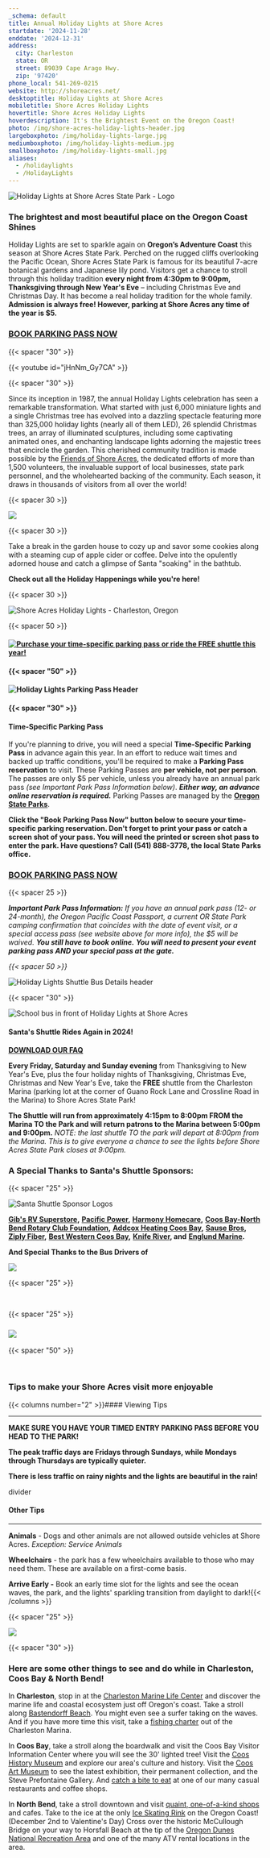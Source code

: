 ```yaml
---
_schema: default
title: Annual Holiday Lights at Shore Acres
startdate: '2024-11-28'
enddate: '2024-12-31'
address:
  city: Charleston
  state: OR
  street: 89039 Cape Arago Hwy.
  zip: '97420'
phone_local: 541-269-0215
website: http://shoreacres.net/
desktoptitle: Holiday Lights at Shore Acres
mobiletitle: Shore Acres Holiday Lights
hovertitle: Shore Acres Holiday Lights
hoverdescription: It's the Brightest Event on the Oregon Coast!
photo: /img/shore-acres-holiday-lights-header.jpg
largeboxphoto: /img/holiday-lights-large.jpg
mediumboxphoto: /img/holiday-lights-medium.jpg
smallboxphoto: /img/holiday-lights-small.jpg
aliases:
  - /holidaylights
  - /HolidayLights
---
```

![Holiday Lights at Shore Acres State Park - Logo](/img/holidaylights-logo-header-1.jpg)

### **The brightest and most beautiful place on the Oregon Coast Shines**

Holiday Lights are set to sparkle again on **Oregon’s Adventure Coast** this season at Shore Acres State Park. Perched on the rugged cliffs overlooking the Pacific Ocean, Shore Acres State Park is famous for its beautiful 7-acre botanical gardens and Japanese lily pond. Visitors get a chance to stroll through this holiday tradition **every night from 4:30pm to 9:00pm, Thanksgiving through New Year's Eve** – including Christmas Eve and Christmas Day. It has become a real holiday tradition for the whole family. **Admission is always free! However, parking at Shore Acres any time of the year is $5.**

### <a class="learn-more-anywhere-btn" target="_blank" href="https://oregonstateparks.reserveamerica.com/tourParkDetail.do?contractCode=OR&amp;parkId=402381">BOOK PARKING PASS NOW</a>

{{< spacer "30" >}}

{{< youtube id="jHnNm_Gy7CA" >}}

{{< spacer "30" >}}

Since its inception in 1987, the annual Holiday Lights celebration has seen a remarkable transformation. What started with just 6,000 miniature lights and a single Christmas tree has evolved into a dazzling spectacle featuring more than 325,000 holiday lights (nearly all of them LED), 26 splendid Christmas trees, an array of illuminated sculptures, including some captivating animated ones, and enchanting landscape lights adorning the majestic trees that encircle the garden. This cherished community tradition is made possible by the <a href="https://shoreacres.net/" target="_blank" rel="noopener">Friends of Shore Acres</a>, the dedicated efforts of more than 1,500 volunteers, the invaluable support of local businesses, state park personnel, and the wholehearted backing of the community. Each season, it draws in thousands of visitors from all over the world!

{{< spacer 30 >}}

![](/img/little-girl-frog-collage-695x322.jpg)

{{< spacer 30 >}}

Take a break in the garden house to cozy up and savor some cookies along with a steaming cup of apple cider or coffee. Delve into the opulently adorned house and catch a glimpse of Santa "soaking" in the bathtub.

**Check out all the Holiday Happenings while you're here!**

{{< spacer 30 >}}

![Shore Acres Holiday Lights - Charleston, Oregon](/img/holiday-lights-shore-acres-panoramic.jpg)

{{< spacer 50 >}}

#### [![Purchase your time-specific parking pass or ride the FREE shuttle this year!](/img/parking-pass-or-shuttle-1.png)](https://oregonstateparks.reserveamerica.com/tourParkDetail.do?contractCode=OR&amp;parkId=402381)

#### {{< spacer "50" >}}

#### ![Holiday Lights Parking Pass Header](/img/parking-pass-details-header.jpg)

#### {{< spacer "30" >}}

#### **Time-Specific Parking Pass**

If you're planning to drive, you will need a special **Time-Specific Parking Pass**&nbsp;in advance again this year. In an effort to reduce wait times and backed up traffic conditions, you'll be required to make a **Parking Pass reservation** to visit. These Parking Passes are **per vehicle, not per person**. The passes are only $5 per vehicle, unless you already have an annual park pass *(see Important Park Pass Information below)*. ***Either way, an advance online reservation is required.*** Parking Passes are managed by the <a href="https://oregonstateparks.reserveamerica.com/tourParkDetail.do?contractCode=OR&amp;parkId=402381" target="_blank" rel="noopener"><strong>Oregon State Parks</strong></a>.

**Click the "Book Parking Pass Now" button below to secure your time-specific parking reservation. Don't forget to print your pass or catch a screen shot of your pass. You will need the printed or screen shot pass to enter the park. Have questions? Call (541) 888-3778, the local State Parks office.**

### <a class="learn-more-anywhere-btn" target="_blank" href="https://oregonstateparks.reserveamerica.com/tourParkDetail.do?contractCode=OR&amp;parkId=402381">BOOK PARKING PASS NOW</a>

{{< spacer 25 >}}

***Important Park Pass Information:** If you have an annual park pass (12- or 24-month), the Oregon Pacific Coast Passport, a current OR State Park camping confirmation that coincides with the date of event visit, or a special access pass (see website above for more info), the $5 will be waived. **You still have to book online.**&nbsp;**You will need to present your event parking pass AND your special pass at the gate.***

*{{< spacer 50 >}}*

![Holiday Lights Shuttle Bus Details header](/img/shuttle-bus-info-hdr.jpg)

{{< spacer "30" >}}

![School bus in front of Holiday Lights at Shore Acres](/img/bus-shore-acres-2023-540x243.jpg "Santa's Shuttle, a FREE ride to Holiday Lights!")

#### Santa's Shuttle Rides Again in 2024!

[**DOWNLOAD OUR FAQ**](/HOLIDAY-LIGHTS-SHUTTLE-FAQ.pdf)

**Every Friday, Saturday and Sunday evening** from Thanksgiving to New Year's Eve, plus the four holiday nights of Thanksgiving, Christmas Eve, Christmas and New Year's Eve, take the **FREE** shuttle from the Charleston Marina (parking lot at the corner of Guano Rock Lane and Crossline Road in the Marina) to Shore Acres State Park!

**The Shuttle will run from approximately 4:15pm to 8:00pm FROM the Marina TO the Park and will return patrons to the Marina between 5:00pm and 9:00pm.** *NOTE: the last shuttle TO the park will depart at 8:00pm from the Marina. This is to give everyone a chance to see the lights before Shore Acres State Park closes at 9:00pm.*

### **A Special Thanks to Santa's Shuttle Sponsors:**

{{< spacer "25" >}}

![Santa Shuttle Sponsor Logos](/img/shuttle-sponsor-logos-sm-v2.jpg)

<a href="https://www.gibsrvsuperstore.com/" target="_blank" rel="noopener"><strong>Gib's RV Superstore</strong></a>**,** <a href="https://www.pacificpower.net/" target="_blank" rel="noopener"><strong>Pacific Power</strong></a>**,** <a href="https://harmonyhomecareonline.com/" target="_blank" rel="noopener"><strong>Harmony Homecare</strong></a>**,** <a href="https://coosbaynorthbendrotary.org/rotary-coos-foundation/" target="_blank" rel="noopener"><strong>Coos Bay-North Bend Rotary Club Foundation</strong></a>**,** <a href="https://addcox.com/" target="_blank" rel="noopener"><strong>Addcox Heating Coos Bay</strong></a>**,** <a href="https://sause.com/locations/coos-bay/" target="_blank" rel="noopener"><strong>Sause Bros</strong></a>**,** <a href="https://ziplyfiber.com/new-fiber-locations/oregon/coosbay" target="_blank" rel="noopener"><strong>Ziply Fiber</strong></a>**,** <a href="https://www.bestwestern.com/en_US/book/hotels-in-coos-bay/best-western-holiday-hotel/propertyCode.38071.html" target="_blank" rel="noopener"><strong>Best Western Coos Bay</strong></a>**,** <a href="https://www.kniferiver.com/" target="_blank" rel="noopener"><strong>Knife River</strong></a>**, and** <a href="https://www.englundmarine.com/" target="_blank" rel="noopener"><strong>Englund Marine</strong></a>**.**

**And Special Thanks to the Bus Drivers of**

![](/img/first-student-logo-small.jpg)

{{< spacer "25" >}}

&nbsp;

{{< spacer "25" >}}

### ![](/img/garden-house-holiday-lights-695x322.jpg)

{{< spacer "50" >}}

&nbsp;

### Tips to make your Shore Acres visit more enjoyable

{{< columns number="2" >}}#### Viewing Tips

---

**MAKE SURE YOU HAVE YOUR TIMED ENTRY PARKING PASS BEFORE YOU HEAD TO THE PARK!**

**The peak traffic days are Fridays through Sundays, while Mondays through Thursdays are typically quieter.**

**There is less traffic on rainy nights and the lights are beautiful in the rain!**

divider

#### Other Tips

---

**Animals** - Dogs and other animals are not allowed outside vehicles at Shore Acres. *Exception: Service Animals*

**Wheelchairs** - the park has a few wheelchairs available to those who may need them. These are available on a first-come basis.

**Arrive Early -** Book an early time slot for the lights and see the ocean waves, the park, and the lights' sparkling transition from daylight to dark!{{< /columns >}}

{{< spacer "25" >}}

[![](/img/holiday-happenings-button.jpg)](/event/holiday-happenings-tree-lightings-on-oregon-s-adventure-coast)

{{< spacer "30" >}}

### **Here are some other things to see and do while in Charleston, Coos Bay & North Bend!**

In **Charleston**, stop in at the [Charleston Marine Life Center](http://www.charlestonmarinelifecenter.com/) and discover the marine life and coastal ecosystem just off Oregon's coast. Take a stroll along [Bastendorff Beach](https://oregonsadventurecoast.com/blog/2017-08-29-spotlight-on-bastendorff-beach/). You might even see a surfer taking on the waves. And if you have more time this visit, take a [fishing charter](https://oregonsadventurecoast.com/tour-guides-and-charters/) out of the Charleston Marina.

In **Coos Bay**, take a stroll along the boardwalk and visit the Coos Bay Visitor Information Center where you will see the 30' lighted tree! Visit the [Coos History Museum](https://cooshistory.org/) and explore our area's culture and history. Visit the [Coos Art Museum](https://www.coosart.org/) to see the latest exhibition, their permanent collection, and the Steve Prefontaine Gallery. And [catch a bite to eat](https://oregonsadventurecoast.com/dining/) at one of our many casual restaurants and coffee shops.

In **North Bend**, take a stroll downtown and visit [quaint, one-of-a-kind shops](https://oregonsadventurecoast.com/shopping/) and cafes. Take to the ice at the only <a href="https://www.facebook.com/NorthBendIceSkatingRink" target="_blank" rel="noopener">Ice Skating Rink</a> on the Oregon Coast! (December 2nd to Valentine's Day) Cross over the historic McCullough Bridge on your way to Horsfall Beach at the tip of the [Oregon Dunes National Recreation Area](https://oregonsadventurecoast.com/untamed-dunes/) and one of the many ATV rental locations in the area.